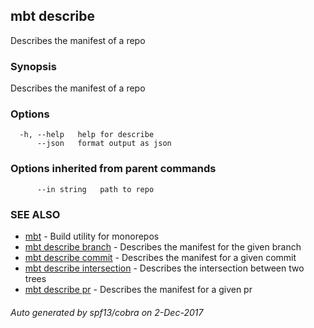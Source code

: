 ## mbt describe

Describes the manifest of a repo

### Synopsis


Describes the manifest of a repo

### Options

```
  -h, --help   help for describe
      --json   format output as json
```

### Options inherited from parent commands

```
      --in string   path to repo
```

### SEE ALSO
* [mbt](mbt.md)	 - Build utility for monorepos
* [mbt describe branch](mbt_describe_branch.md)	 - Describes the manifest for the given branch
* [mbt describe commit](mbt_describe_commit.md)	 - Describes the manifest for a given commit
* [mbt describe intersection](mbt_describe_intersection.md)	 - Describes the intersection between two trees
* [mbt describe pr](mbt_describe_pr.md)	 - Describes the manifest for a given pr

###### Auto generated by spf13/cobra on 2-Dec-2017
